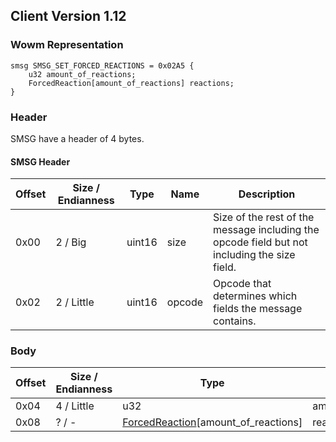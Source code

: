 ## Client Version 1.12

### Wowm Representation
```rust,ignore
smsg SMSG_SET_FORCED_REACTIONS = 0x02A5 {
    u32 amount_of_reactions;
    ForcedReaction[amount_of_reactions] reactions;
}
```
### Header
SMSG have a header of 4 bytes.

#### SMSG Header
| Offset | Size / Endianness | Type   | Name   | Description |
| ------ | ----------------- | ------ | ------ | ----------- |
| 0x00   | 2 / Big           | uint16 | size   | Size of the rest of the message including the opcode field but not including the size field.|
| 0x02   | 2 / Little        | uint16 | opcode | Opcode that determines which fields the message contains.|
### Body
| Offset | Size / Endianness | Type | Name | Description | Comment |
| ------ | ----------------- | ---- | ---- | ----------- | ------- |
| 0x04 | 4 / Little | u32 | amount_of_reactions |  |  |
| 0x08 | ? / - | [ForcedReaction](forcedreaction.md)[amount_of_reactions] | reactions |  |  |
